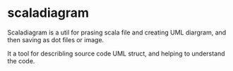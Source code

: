 # scaladiagram

Scaladiagram is a util for prasing scala file and creating UML diargram, and then saving as dot files or image.

It a tool for describling source code UML struct, and helping to understand the code.
